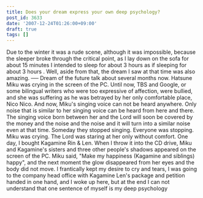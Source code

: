 ```yaml
---
title: Does your dream express your own deep psychology?
post_id: 3633
date: '2007-12-24T01:26:00+09:00'
draft: true
tags: []
---
```


Due to the winter it was a rude scene, although it was impossible, because the sleeper broke through the critical point, as I lay down on the sofa for about 15 minutes I intended to sleep for about 3 hours as if sleeping for about 3 hours . Well, aside from that, the dream I saw at that time was also amazing. ── Dream of the future talk about several months now. Hatsune Miku was crying in the screen of the PC. Until now, TBS and Google, or some bilingual writers who were too expressive of affection, were bullied, and she was suffering as he was betrayed by her only comfortable place, Nico Nico. And now, Miku's singing voice can not be heard anywhere. Only noise that is similar to her singing voice can be heard from here and there. The singing voice born between her and the Lord will soon be covered by the money and the noise and the noise and it will turn into a similar noise even at that time. Someday they stopped singing. Everyone was stopping. Miku was crying. The Lord was staring at her only without comfort. One day, I bought Kagamine Rin & Len. When I throw it into the CD drive, Miku and Kagamine's sisters and three other people's shadows appeared on the screen of the PC. Miku said, "Make my happiness (Kagamine and siblings) happy", and the next moment the glow disappeared from her eyes and the body did not move. I frantically kept my desire to cry and tears, I was going to the company head office with Kagamine Len's package and petition handed in one hand, and I woke up here, but at the end I can not understand that one sentence of myself is my deep psychology
